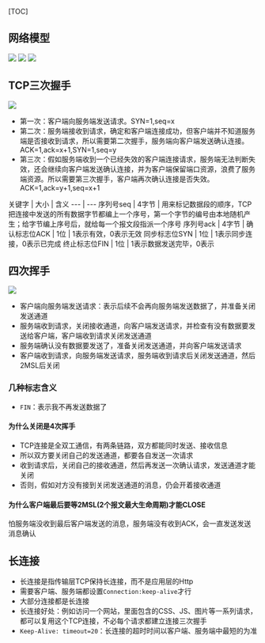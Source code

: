 [TOC]

## 网络模型
![](https://gitee.com/hysbtr/pic/raw/master/network_1.png)
![](https://gitee.com/hysbtr/pic/raw/master/network_2.png)
![](https://gitee.com/hysbtr/pic/raw/master/network_3.png)

## TCP三次握手
![](https://gitee.com/hysbtr/pic/raw/master/three_times_handshake.png)

* 第一次：客户端向服务端发送请求。SYN=1,seq=x
* 第二次：服务端接收到请求，确定和客户端连接成功，但客户端并不知道服务端是否接收到请求，所以需要第二次握手，服务端向客户端发送确认连接。ACK=1,ack=x+1,SYN=1,seq=y
* 第三次：假如服务端收到一个已经失效的客户端连接请求，服务端无法判断失效，还会继续向客户端发送确认连接，并为客户端保留端口资源，浪费了服务端资源。所以需要第三次握手，客户端再次确认连接是否失效。ACK=1,ack=y+1,seq=x+1

关键字 | 大小 | 含义
--- | ---
序列号seq | 4字节 | 用来标记数据段的顺序，TCP把连接中发送的所有数据字节都编上一个序号，第一个字节的编号由本地随机产生；给字节编上序号后，就给每一个报文段指派一个序号
序列号ack | 4字节 | 
确认标志位ACK | 1位 | 1表示有效，0表示无效
同步标志位SYN | 1位 | 1表示同步连接，0表示已完成
终止标志位FIN | 1位 | 1表示数据发送完毕，0表示

## 四次挥手
![](https://gitee.com/hysbtr/pic/raw/master/four_times_wave.png)

* 客户端向服务端发送请求：表示后续不会再向服务端发送数据了，并准备关闭发送通道
* 服务端收到请求，关闭接收通道，向客户端发送请求，并检查有没有数据要发送给客户端，客户端收到请求关闭发送通道
* 服务端确认没有数据要发送了，准备关闭发送通道，并向客户端发送请求
* 客户端收到请求，向服务端发送请求，服务端收到请求后关闭发送通道，然后2MSL后关闭


### 几种标志含义
* `FIN`：表示我不再发送数据了

#### 为什么关闭是4次挥手
* TCP连接是全双工通信，有两条链路，双方都能同时发送、接收信息
* 所以双方要关闭自己的发送通道，都要各自发送一次请求
* 收到请求后，关闭自己的接收通道，然后再发送一次确认请求，发送通道才能关闭
* 否则，假如对方没有接到关闭发送通道的消息，仍会开着接收通道

#### 为什么客户端最后要等2MSL(2个报文最大生命周期)才能CLOSE
怕服务端没收到最后客户端发送的消息，服务端没有收到ACK，会一直发送发送消息确认

## 长连接
* 长连接是指传输层TCP保持长连接，而不是应用层的Http
* 需要客户端、服务端都设置`Connection:keep-alive`才行
* 大部分连接都是长连接
* 长连接好处：例如访问一个网站，里面包含的CSS、JS、图片等一系列请求，都可以复用这个TCP连接，不必每个请求都建立连接三次握手
* `Keep-Alive: timeout=20`：长连接的超时时间以客户端、服务端中最短的为准